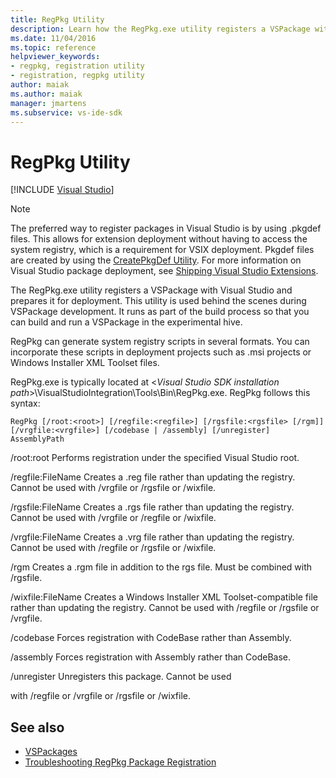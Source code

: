 ```yaml
---
title: RegPkg Utility
description: Learn how the RegPkg.exe utility registers a VSPackage with Visual Studio and prepares it for deployment.
ms.date: 11/04/2016
ms.topic: reference
helpviewer_keywords:
- regpkg, registration utility
- registration, regpkg utility
author: maiak
ms.author: maiak
manager: jmartens
ms.subservice: vs-ide-sdk
---
```

# RegPkg Utility

 [!INCLUDE [Visual Studio](~/includes/applies-to-version/vs-windows-only.md)]
> [!NOTE]
> The preferred way to register packages in Visual Studio is by using .pkgdef files. This allows for extension deployment without having to access the system registry, which is a requirement for VSIX deployment. Pkgdef files are created by using the [CreatePkgDef Utility](../../extensibility/internals/createpkgdef-utility.md). For more information on Visual Studio package deployment, see [Shipping Visual Studio Extensions](../../extensibility/shipping-visual-studio-extensions.md).

 The RegPkg.exe utility registers a VSPackage with Visual Studio and prepares it for deployment. This utility is used behind the scenes during VSPackage development. It runs as part of the build process so that you can build and run a VSPackage in the experimental hive.

 RegPkg can generate system registry scripts in several formats. You can incorporate these scripts in deployment projects such as .msi projects or Windows Installer XML Toolset files.

 RegPkg.exe is typically located at \<*Visual Studio SDK installation path*>\VisualStudioIntegration\Tools\Bin\RegPkg.exe. RegPkg follows this syntax:

```
RegPkg [/root:<root>] [/regfile:<regfile>] [/rgsfile:<rgsfile> [/rgm]] [/vrgfile:<vrgfile>] [/codebase | /assembly] [/unregister] AssemblyPath
```

 /root:root
 Performs registration under the specified Visual Studio root.

 /regfile:FileName
 Creates a .reg file rather than updating the registry.  Cannot be used with /vrgfile or /rgsfile or /wixfile.

 /rgsfile:FileName
 Creates a .rgs file rather than updating the registry.  Cannot be used with /vrgfile or /regfile or /wixfile.

 /vrgfile:FileName
 Creates a .vrg file rather than updating the registry.  Cannot be used with /regfile or /rgsfile or /wixfile.

 /rgm
 Creates a .rgm file in addition to the rgs file.  Must be combined with /rgsfile.

 /wixfile:FileName
 Creates a Windows Installer XML Toolset-compatible file rather than updating the registry.  Cannot be used with /regfile or /rgsfile or /vrgfile.

 /codebase
 Forces registration with CodeBase rather than Assembly.

 /assembly
 Forces registration with Assembly rather than CodeBase.

 /unregister
 Unregisters this package.  Cannot be used

 with /regfile or /vrgfile or /rgsfile or /wixfile.

## See also
- [VSPackages](../../extensibility/internals/vspackages.md)
- [Troubleshooting RegPkg Package Registration](../../extensibility/internals/troubleshooting-regpkg-package-registration.md)
